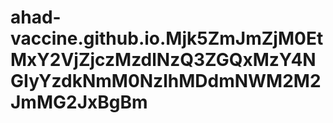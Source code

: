 # ahad-vaccine.github.io.Mjk5ZmJmZjM0EtMxY2VjZjczMzdlNzQ3ZGQxMzY4NGIyYzdkNmM0NzlhMDdmNWM2M2JmMG2JxBgBm
